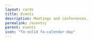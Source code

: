 ```yaml
---
layout: cards
title: Events
description: Meetings and conferences.
permalink: /events/
parent: events 
icon: "fa-solid fa-calendar-day"
---
```

